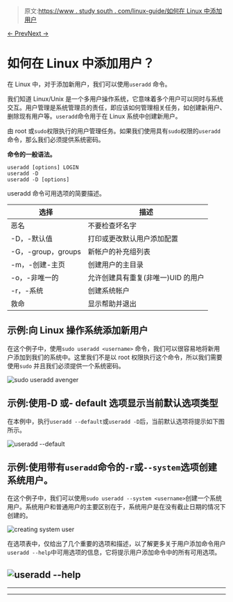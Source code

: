 > 原文:[https://www . study south . com/linux-guide/如何在 Linux 中添加用户](https://www.studytonight.com/linux-guide/how-to-add-user-in-linux)

[← Prev](/linux-guide/how-to-change-file-ownership-chown "File Ownership - chown")[Next →](/linux-guide/how-to-create-a-file-in-linux "Create a new File")

# 如何在 Linux 中添加用户？

在 Linux 中，对于添加新用户，我们可以使用`useradd` 命令。

我们知道 Linux/Unix 是一个多用户操作系统，它意味着多个用户可以同时与系统交互。用户管理是系统管理员的责任，即应该如何管理相关任务，如创建新用户、删除现有用户等。`useradd`命令用于在 Linux 系统中创建新用户。

由 root 或`sudo`权限执行的用户管理任务。如果我们使用具有`sudo`权限的`useradd`命令，那么我们必须提供系统密码。

**命令的一般语法。**

```
useradd [options] LOGIN
useradd -D
useradd -D [options] 
```

useradd 命令可用选项的简要描述。

| 选择 | 描述 |
| --- | --- |
| 恶名 | 不要检查坏名字 |
| -D，-默认值 | 打印或更改默认用户添加配置 |
| -G，-group，groups | 新帐户的补充组列表 |
| -m，-创建-主页 | 创建用户的主目录 |
| -o，-非唯一的 | 允许创建具有重复(非唯一)UID 的用户 |
| -r，-系统 | 创建系统帐户 |
| 救命 | 显示帮助并退出 |

## 示例:向 Linux 操作系统添加新用户

在这个例子中，使用`sudo useradd <username>` 命令，我们可以很容易地将新用户添加到我们的系统中。这里我们不是以 root 权限执行这个命令，所以我们需要使用`sudo` 并且我们必须提供一个系统密码。

![sudo useradd avenger](../Images/cbf07971fec86b9971399fa76bf46b3b.png)

## 示例:使用-D 或- default 选项显示当前默认选项类型

在本例中，执行`useradd --default`或`useradd -D`后，当前默认选项将提示如下图所示。

![useradd --default](../Images/cd052306af8f00d614aa012f7d17407c.png)

## 示例:使用带有`useradd`命令的`-r`或`--system`选项创建系统用户。

在这个例子中，我们可以使用`sudo useradd --system <username>`创建一个系统用户。系统用户和普通用户的主要区别在于，系统用户是在没有截止日期的情况下创建的。

![creating system user](../Images/357ef6486cbf2f8aa1db4d07612aded8.png)

在选项表中，仅给出了几个重要的选项和描述，以了解更多关于用户添加命令用户`useradd --help`中可用选项的信息，它将提示用户添加命令中的所有可用选项。

## ![useradd --help](../Images/b4a0f0245834c12d3354dcfbdb7d8069.png)

* * *

* * *